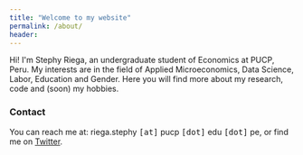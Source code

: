 ```yaml
---
title: "Welcome to my website"
permalink: /about/
header:
---
```

Hi! I'm Stephy Riega, an undergraduate student of Economics at PUCP, Peru. My interests are in the field of Applied Microeconomics, Data Science, Labor, Education and Gender. Here you will find more about my research, code and (soon) my hobbies.


### Contact
You can reach me at: riega.stephy <kbd>[at]</kbd> pucp <kbd>[dot]</kbd> edu <kbd>[dot]</kbd> pe, or find me on [Twitter](https://twitter.com/sriegae?t=-E5p7AOp4HKnJfDUdmgROQ&s=09).

